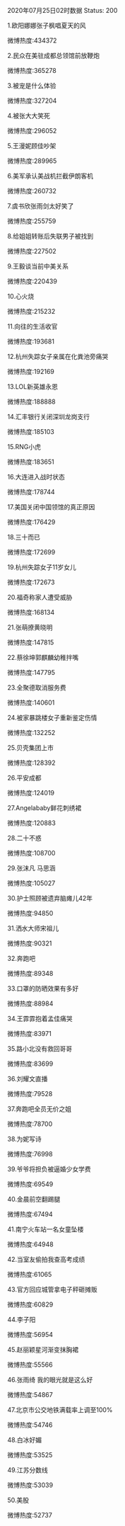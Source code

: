 2020年07月25日02时数据
Status: 200

1.欧阳娜娜张子枫唱夏天的风

微博热度:434372

2.民众在美驻成都总领馆前放鞭炮

微博热度:365278

3.被宠是什么体验

微博热度:327204

4.被张大大笑死

微博热度:296052

5.王漫妮顾佳吵架

微博热度:289965

6.美军承认美战机拦截伊朗客机

微博热度:260732

7.虞书欣张雨剑太好笑了

微博热度:255759

8.给姐姐转账后失联男子被找到

微博热度:227502

9.王毅谈当前中美关系

微博热度:220439

10.心火烧

微博热度:215232

11.向往的生活收官

微博热度:193681

12.杭州失踪女子亲属在化粪池旁痛哭

微博热度:192169

13.LOL新英雄永恩

微博热度:188888

14.汇丰银行关闭深圳龙岗支行

微博热度:185103

15.RNG小虎

微博热度:183651

16.大连进入战时状态

微博热度:178744

17.美国关闭中国领馆的真正原因

微博热度:176429

18.三十而已

微博热度:172699

19.杭州失踪女子11岁女儿

微博热度:172673

20.福奇称家人遭受威胁

微博热度:168134

21.张萌撩黄晓明

微博热度:147815

22.蔡徐坤郭麒麟幼稚拌嘴

微博热度:147795

23.全聚德取消服务费

微博热度:140601

24.被家暴跳楼女子重新鉴定伤情

微博热度:132252

25.贝壳集团上市

微博热度:128392

26.平安成都

微博热度:124019

27.Angelababy鲜花刺绣裙

微博热度:120883

28.二十不惑

微博热度:108700

29.张沫凡 马思涵

微博热度:105027

30.护士照顾被遗弃脑瘫儿42年

微博热度:94850

31.洒水大师宋祖儿

微博热度:90321

32.奔跑吧

微博热度:89348

33.口罩的防晒效果有多好

微博热度:88984

34.王霏霏抱着孟佳痛哭

微博热度:83971

35.路小北没有救回哥哥

微博热度:83699

36.刘耀文直播

微博热度:79528

37.奔跑吧全员无价之姐

微博热度:78700

38.为妮写诗

微博热度:76998

39.爷爷将担负被逼婚少女学费

微博热度:69549

40.金晨前空翻踢腿

微博热度:67494

41.南宁火车站一名女童坠楼

微博热度:64948

42.当室友偷拍我查高考成绩

微博热度:61065

43.官方回应城管拿电子秤砸摊贩

微博热度:60829

44.李子阳

微博热度:56954

45.赵丽颖星河渐变抹胸裙

微博热度:55566

46.张雨绮 我的眼光就是这么好

微博热度:54867

47.北京市公交地铁满载率上调至100%

微博热度:54746

48.白冰好媚

微博热度:53525

49.江苏分数线

微博热度:53039

50.美股

微博热度:52737

